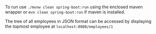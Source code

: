 To run use `./mvnw clean spring-boot:run` using the enclosed maven wrapper or `mvn clean spring-boot:run` if maven is installed.

The tree of all employees in JSON format can be accessed by displaying the topmost employee at `localhost:8080/employees/1`